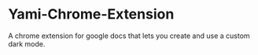 # Yami-Chrome-Extension
A chrome extension for google docs that lets you create and use a custom dark mode.
